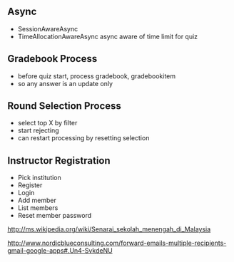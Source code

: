Async
-----
* SessionAwareAsync
* TimeAllocationAwareAsync async aware of time limit for quiz

Gradebook Process
-----------------
* before quiz start, process gradebook, gradebookitem
* so any answer is an update only

Round Selection Process
------------------------
* select top X by filter
* start rejecting
* can restart processing by resetting selection

Instructor Registration
------------------------
* Pick institution
* Register
* Login
* Add member
* List members
* Reset member password


http://ms.wikipedia.org/wiki/Senarai_sekolah_menengah_di_Malaysia

http://www.nordicblueconsulting.com/forward-emails-multiple-recipients-gmail-google-apps#.Un4-SvkdeNU